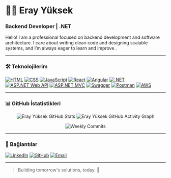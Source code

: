 # 👨‍💻 Eray Yüksek

### Backend Developer | .NET

Hello! I am a professional focused on backend development and software architecture. I care about writing clean code and designing scalable systems, and I’m always eager to learn  and  improve .

---

### 🛠️ Teknolojilerim

[![HTML](https://img.shields.io/badge/HTML5-E34F26?style=for-the-badge&logo=html5&logoColor=white)](https://developer.mozilla.org/en-US/docs/Web/HTML)
[![CSS](https://img.shields.io/badge/CSS3-1572B6?style=for-the-badge&logo=css3&logoColor=white)](https://developer.mozilla.org/en-US/docs/Web/CSS)
[![JavaScript](https://img.shields.io/badge/JavaScript-F7DF1E?style=for-the-badge&logo=javascript&logoColor=black)](https://developer.mozilla.org/en-US/docs/Web/JavaScript)
[![React](https://img.shields.io/badge/React-61DAFB?style=for-the-badge&logo=react&logoColor=black)](https://reactjs.org/)
[![Angular](https://img.shields.io/badge/Angular-DD0031?style=for-the-badge&logo=angular&logoColor=white)](https://angular.io/)
[![.NET](https://img.shields.io/badge/.NET-512BD4?style=for-the-badge&logo=dotnet&logoColor=white)](https://dotnet.microsoft.com/)
[![ASP.NET Web API](https://img.shields.io/badge/ASP.NET%20Web%20API-3277A8?style=for-the-badge&logo=dotnet&logoColor=white)](https://docs.microsoft.com/en-us/aspnet/core/web-api/)
[![ASP.NET MVC](https://img.shields.io/badge/ASP.NET%20MVC-512BD4?style=for-the-badge&logo=dot-net&logoColor=white)](https://docs.microsoft.com/en-us/aspnet/mvc/overview/)
[![Swagger](https://img.shields.io/badge/Swagger-85EA2D?style=for-the-badge&logo=swagger&logoColor=black)](https://swagger.io/)
[![Postman](https://img.shields.io/badge/Postman-FF6C37?style=for-the-badge&logo=postman&logoColor=white)](https://www.postman.com/)
[![AWS](https://img.shields.io/badge/AWS-232F3E?style=for-the-badge&logo=amazon-aws&logoColor=white)](https://aws.amazon.com/)

---

### 📊 GitHub İstatistikleri

<div align="center"> 

<img src="https://github-readme-stats.vercel.app/api?username=ErayYuksek&show_icons=true&theme=radical&hide_border=true&bg_color=0D1117&title_color=F85149&icon_color=58A6FF&text_color=C9D1D9" alt="Eray Yüksek GitHub Stats" />

<img src="https://github-readme-activity-graph.vercel.app/graph?username=ErayYuksek&theme=react-dark&bg_color=0D1117&color=58A6FF&line=1F6FEB&point=F85149&area=true&hide_border=true" alt="Eray Yüksek GitHub Activity Graph" />

![Weekly Commits](https://img.shields.io/github/commit-activity/w/ErayYuksek/ErayYuksek?style=for-the-badge&logo=git&logoColor=white&label=Haftalik%20Commitler)

</div>

---

### 🤝 Bağlantılar

[![LinkedIn](https://img.shields.io/badge/LinkedIn-Connect-0077B5?style=for-the-badge&logo=linkedin&logoColor=white)](https://www.linkedin.com/in/eray-y-6a671a322/)
[![GitHub](https://img.shields.io/badge/GitHub-@ErayYuksek-181717?style=for-the-badge&logo=github&logoColor=white)](https://github.com/ErayYuksek)
[![Email](https://img.shields.io/badge/Email-Contact-EA4335?style=for-the-badge&logo=gmail&logoColor=white)](mailto:eray@example.com)

---

> Building tomorrow's solutions, today. 🚀
